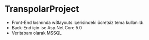 # TranspolarProject
- Front-End kısmında w3layouts içerisindeki ücretsiz tema kullanıldı.
- Back-End için ise Asp.Net Core 5.0
- Veritabanı olarak MSSQL
